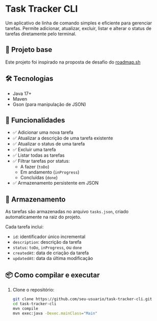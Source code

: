 # Task Tracker CLI

Um aplicativo de linha de comando simples e eficiente para gerenciar tarefas. Permite adicionar, atualizar, excluir, listar e alterar o status de tarefas diretamente pelo terminal.

## 📌 Projeto base

Este projeto foi inspirado na proposta de desafio do [roadmap.sh](https://roadmap.sh/projects/task-tracker)

## 🛠️ Tecnologias

- Java 17+
- Maven
- Gson (para manipulação de JSON)

## 🎯 Funcionalidades

- ✅ Adicionar uma nova tarefa
- ✅ Atualizar a descrição de uma tarefa existente
- ✅ Atualizar o status de uma tarefa
- ✅ Excluir uma tarefa
- ✅ Listar todas as tarefas
- ✅ Filtrar tarefas por status:
  - A fazer (`toDo`)
  - Em andamento (`inProgress`)
  - Concluídas (`done`)
- ✅ Armazenamento persistente em JSON

## 📁 Armazenamento

As tarefas são armazenadas no arquivo `tasks.json`, criado automaticamente na raiz do projeto.

Cada tarefa inclui:
- `id`: identificador único incremental
- `description`: descrição da tarefa
- `status`: `toDo`, `inProgress`, ou `done`
- `createdAt`: data de criação da tarefa
- `updatedAt`: data da última modificação


## 📦 Como compilar e executar

1. Clone o repositório:
   ```bash
   git clone https://github.com/seu-usuario/task-tracker-cli.git
   cd task-tracker-cli
   mvn compile
   mvn exec:java -Dexec.mainClass="Main"



